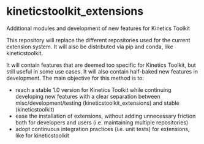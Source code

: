 # kineticstoolkit_extensions
Additional modules and development of new features for Kinetics Toolkit

This repository will replace the different repositories used for the current extension system. It will also be distributed via pip and conda, like kineticstoolkit.

It will contain features that are deemed too specific for Kinetics Toolkit, but still useful in some use cases. It will also contain half-baked new features in development. The main objective for this method is to:

- reach a stable 1.0 version for Kinetics Toolkit while continuing developing new features with a clear separation between misc/development/testing (kineticstoolkit_extensions) and stable (kineticstoolkit)
- ease the installation of extensions, without adding unnecessary friction both for developers and users (i.e. maintaining multiple repositories)
- adopt continuous integration practices (i.e. unit tests) for extensions, like for kineticstoolkit
